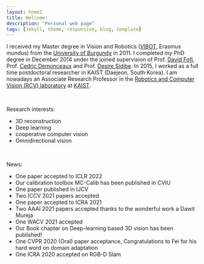 ```yaml
---
layout: home2
title: Welcome!
description: "Personal web page"
tags: [Jekyll, theme, responsive, blog, template]
---
```



I received my Master degree in Vision and Robotics ([VIBOT](https://www.vibot.org/), Erasmus mundus) from the [University of Burgundy](https://en.u-bourgogne.fr/) in 2011. I completed my PhD degree in December 2014 under the joined supervision of Prof. [David Fofi](http://www.davidfofi.net/), Prof. [Cedric Demonceaux](http://vibot.cnrs.fr/ceacutedric-demonceaux.html) and Prof. [Desire Sidibe](https://sites.google.com/view/dsidibe/). In 2015, I worked as a full time postdoctoral researcher in KAIST (Daejeon, South Korea). I am nowadays an Associate Research Professor in the [Robotics and Computer Vision (RCV) laboratory](http://rcv.kaist.ac.kr/) at [KAIST](https://www.kaist.ac.kr).

<br>

Research interests:
* 3D reconstruction
* Deep learning
* cooperative computer vision
* Omnidirectional vision

<br>

News:
* One paper accepted to ICLR 2022
* Our calibration toolbox MC-Calib has been published in CVIU
* One paper published in IJCV
* Two ICCV 2021 papers accepted
* One paper accepted to ICRA 2021
* Two AAAI 2021 papers accepted thanks to the wonderful work a Dawit Mureja
* One WACV 2021 accepted
* Our Book chapter on Deep-learning based 3D vision has been published!
* One CVPR 2020 (Oral) paper acceptance, Congratulations to Fei for his hard word on domain adaptation
* One ICRA 2020 accepted on RGB-D Slam




